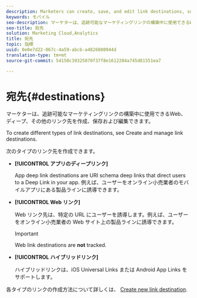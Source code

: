 ```yaml
---
description: Marketers can create, save, and edit link destinations, such as web, deep, or other links, that can be used while building trackable Marketing Links.
keywords: モバイル
seo-description: マーケターは、追跡可能なマーケティングリンクの構築中に使用できるWeb、ディープ、その他のリンク先を作成、保存および編集できます。
seo-title: 宛先
solution: Marketing Cloud,Analytics
title: 宛先
topic: 指標
uuid: 0e0e7d22-067c-4a59-abcb-a4826800944d
translation-type: tm+mt
source-git-commit: 54150c39325070f37f8e1612204a745d81551ea7

---
```



# 宛先{#destinations}

マーケターは、追跡可能なマーケティングリンクの構築中に使用できるWeb、ディープ、その他のリンク先を作成、保存および編集できます。

To create different types of link destinations, see Create and manage link destinations.[](/help/using/acquisition-main/c-manage-link-destinations/c-manage-link-destinations.md)

次のタイプのリンク先を作成できます。

* **[!UICONTROL アプリのディープリンク]**

   App deep link destinations are URI schema deep links that direct users to a Deep Link in your app. 例えば、ユーザーをオンライン小売業者のモバイルアプリにある製品ラインに誘導できます。

* **[!UICONTROL Web リンク]**

   Web リンク先は、特定の URL にユーザーを誘導します。例えば、ユーザーをオンライン小売業者の Web サイト上の製品ラインに誘導できます。

   >[!IMPORTANT]
   >
   >Web link destinations are **not** tracked.

* **[!UICONTROL ハイブリッドリンク]**

   ハイブリッドリンクは、iOS Universal Links または Android App Links をサポートします。

各タイプのリンクの作成方法について詳しくは、 [Create new link destination](/help/using/acquisition-main/c-manage-link-destinations/t-create-new-app-deep-link-destination.md).
